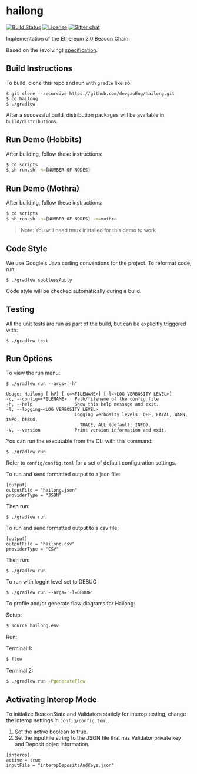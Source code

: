# hailong

 [![Build Status](https://jenkins.devgao.tech/job/Hailong/job/master/badge/icon)](https://jenkins.devgao.tech/job/Hailong/job/master/)
 [![License](https://img.shields.io/badge/License-Apache%202.0-blue.svg)](https://github.com/DevgaoEng/hailong/blob/master/LICENSE)
 [![Gitter chat](https://badges.gitter.im/devgaoEng/hailong.png)](https://gitter.im/devgaoEng/hailong)

Implementation of the Ethereum 2.0 Beacon Chain.

Based on the (evolving) [specification](https://github.com/ethereum/eth2.0-specs/blob/master/specs/core/0_beacon-chain.md).

## Build Instructions

To build, clone this repo and run with `gradle` like so:

```
$ git clone --recursive https://github.com/devgaoEng/hailong.git
$ cd hailong
$ ./gradlew
```

After a successful build, distribution packages will be available in `build/distributions`.

## Run Demo (Hobbits)

After building, follow these instructions:

```bash
$ cd scripts
$ sh run.sh -n=[NUMBER OF NODES]
```

## Run Demo (Mothra)

After building, follow these instructions:

```bash
$ cd scripts
$ sh run.sh -n=[NUMBER OF NODES] -m=mothra
```

> Note:  You will need tmux installed for this demo to work

## Code Style

We use Google's Java coding conventions for the project. To reformat code, run: 

```
$ ./gradlew spotlessApply
```

Code style will be checked automatically during a build.

## Testing

All the unit tests are run as part of the build, but can be explicitly triggered with:
```
$ ./gradlew test
```

## Run Options

To view the run menu:

```
$ ./gradlew run --args='-h'

Usage: Hailong [-hV] [-c=<FILENAME>] [-l=<LOG VERBOSITY LEVEL>]
-c, --config=<FILENAME>   Path/filename of the config file
-h, --help                Show this help message and exit.
-l, --logging=<LOG VERBOSITY LEVEL>
                          Logging verbosity levels: OFF, FATAL, WARN, INFO, DEBUG,
                            TRACE, ALL (default: INFO).
-V, --version             Print version information and exit.

```

You can run the executable from the CLI with this command:
```
$ ./gradlew run
```

Refer to `config/config.toml` for a set of default configuration settings.

To run and send formatted output to a json file:
```
[output]
outputFile = "hailong.json"
providerType = "JSON"
```

Then run:
```
$ ./gradlew run
```

To run and send formatted output to a csv file:
```
[output]
outputFile = "hailong.csv"
providerType = "CSV"
```

Then run:
```
$ ./gradlew run
```

To run with loggin level set to DEBUG

```
$ ./gradlew run --args='-l=DEBUG'
```

To profile and/or generate flow diagrams for Hailong: 

Setup:

```bash
$ source hailong.env 
```

Run:


Terminal 1:

```bash
$ flow
```

Terminal 2:
``` bash
$ ./gradlew run -PgenerateFlow
```

## Activating Interop Mode

To initialize BeaconState and Validators staticly for interop testing, change the
interop settings in `config/config.toml`.

1) Set the active boolean to true.
2) Set the inputFile string to the JSON file that has Validator private key and Deposit objec information.

```
[interop]
active = true
inputFile = "interopDepositsAndKeys.json"
```
